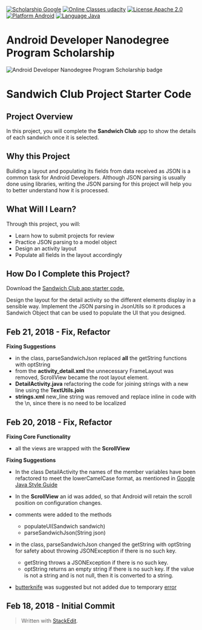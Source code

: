﻿[![Scholarship Google](https://img.shields.io/badge/scholarship-Google-brightgreen.svg)](https://www.google.com) [![Online Classes udacity](https://img.shields.io/badge/online%20classes-Udacity-ff69b4.svg)](https://www.udacity.com) [![License Apache 2.0](https://img.shields.io/badge/license-Apache%202.0-green.svg)](https://github.com/fjoglar/android-dev-challenge/blob/master/LICENSE.txt) [![Platform Android](https://img.shields.io/badge/platform-Android-blue.svg)](https://www.android.com) [![Language Java](https://img.shields.io/badge/language-Java-orange.svg)](https://www.java.com)

# Android Developer Nanodegree Program Scholarship

![Android Developer Nanodegree Program Scholarship badge](https://raw.githubusercontent.com/kalxasath/Sandwich-Club/master/assets/android-dev-challenge-badge.png)


# Sandwich Club Project Starter Code

## Project Overview
In this project, you will complete the **Sandwich Club** app to
show the details of each sandwich once it is selected.

## Why this Project

Building a layout and populating its fields from data received as JSON
is a common task for Android Developers. Although JSON parsing is usually
done using libraries, writing the JSON parsing for  this project will
help you to better understand how it is processed.

## What Will I Learn?
Through this project, you will:
- Learn how to submit projects for review
- Practice JSON parsing to a model object
- Design an activity layout
- Populate all fields in the layout accordingly

## How Do I Complete this Project?
Download the [Sandwich Club app starter code.](https://github.com/udacity/sandwich-club-starter-code)

Design the layout for the detail activity so the different elements
display in a sensible way. Implement the JSON parsing in JsonUtils so it
produces a Sandwich Object that can be used to populate the UI that you designed.

## Feb 21, 2018 - Fix, Refactor
**Fixing Suggestions**

- in the class, parseSandwichJson replaced **all** the getString functions with optString
- from the **activity_detail.xml** the unnecessary FrameLayout was removed, ScrollView became the root layout element.
- **DetailActivity.java** refactoring the code for joining strings with a new line using the **TextUtils.join**
- **strings.xml** new_line string was removed and replace inline in code with the \n, since there is no need to be localized

## Feb 20, 2018 - Fix, Refactor
**Fixing Core Functionality**
- all the views are wrapped with the **ScrollView**

**Fixing Suggestions**
- In the class DetailActivity the names of the member variables have been refactored to meet the lowerCamelCase format, as mentioned in [Google Java Style Guide](https://google.github.io/styleguide/javaguide.html)

- In the **ScrollView** an id was added, so that Android will retain the scroll position on configuration changes.

- comments were added to the methods
  * populateUI(Sandwich sandwich)
  * parseSandwichJson(String json)

- in the class, parseSandwichJson changed the getString with optString for safety about throwing JSONException if there is no such key.
  * getString throws a JSONException if there is no such key.
  * optString returns an empty string if there is no such key. If the value is not a string and is not null, then it is converted to a string.

- [butterknife](http://jakewharton.github.io/butterknife/) was suggested but not added due to temporary [error](https://github.com/JakeWharton/butterknife/issues/1130)

## Feb 18, 2018 - Initial Commit

> Written with [StackEdit](https://stackedit.io/).
